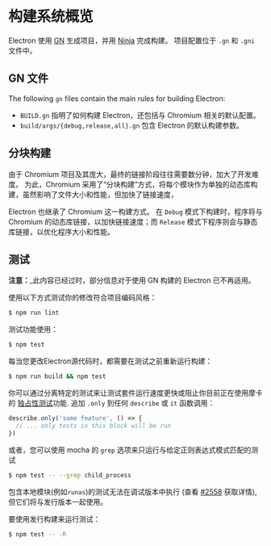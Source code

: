 # 构建系统概览

Electron 使用 [GN](https://gn.googlesource.com/gn) 生成项目，并用 [Ninja](https://ninja-build.org/) 完成构建。 项目配置位于 `.gn` 和 `.gni` 文件中。

## GN 文件

The following `gn` files contain the main rules for building Electron:

* `BUILD.gn` 指明了如何构建 Electron，还包括与 Chromium 相关的默认配置。
* `build/args/{debug,release,all}.gn` 包含 Electron 的默认构建参数。

## 分块构建

由于 Chromium 项目及其庞大，最终的链接阶段往往需要数分钟，加大了开发难度。 为此，Chromium 采用了“分块构建”方式，将每个模块作为单独的动态库构建，虽然影响了文件大小和性能，但加快了链接速度，

Electron 也继承了 Chromium 这一构建方式。 在 `Debug` 模式下构建时，程序将与 Chromium 的动态库链接，以加快链接速度；而 `Release` 模式下程序则会与静态库链接，以优化程序大小和性能。

## 测试

**注意：**_此内容已经过时，部分信息对于使用 GN 构建的 Electron 已不再适用。</p>

使用以下方式测试你的修改符合项目编码风格：

```sh
$ npm run lint
```

测试功能使用：

```sh
$ npm test
```

每当您更改Electron源代码时，都需要在测试之前重新运行构建：

```sh
$ npm run build && npm test
```

你可以通过分离特定的测试来让测试套件运行速度更快或阻止你目前正在使用摩卡的 [独占性测试](https://mochajs.org/#exclusive-tests)功能. 追加 `.only` 到任何 `describe` 或 `it` 函数调用：

```js
describe.only('some feature', () => {
  // ... only tests in this block will be run
})
```

或者，您可以使用 mocha 的 `grep` 选项来只运行与给定正则表达式模式匹配的测试

```sh
$ npm test -- --grep child_process
```

包含本地模块(例如`runas`)的测试无法在调试版本中执行 (查看 [#2558](https://github.com/electron/electron/issues/2558) 获取详情), 但它们将与发行版本一起使用。

要使用发行构建来运行测试：

```sh
$ npm test -- -R
```
